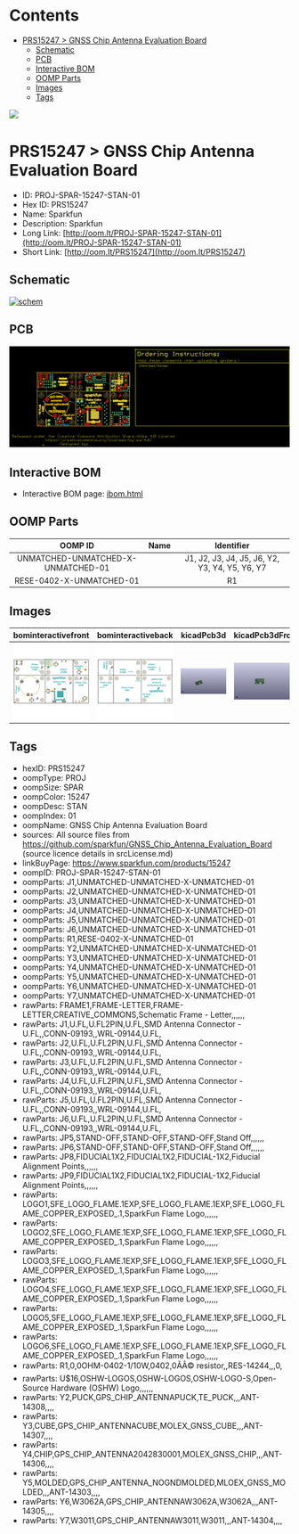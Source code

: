 



Contents
========

* [PRS15247 > GNSS Chip Antenna Evaluation Board](#prs15247--gnss-chip-antenna-evaluation-board)
	* [Schematic](#schematic)
	* [PCB](#pcb)
	* [Interactive BOM](#interactive-bom)
	* [OOMP Parts](#oomp-parts)
	* [Images](#images)
	* [Tags](#tags)
  
![][im]
# PRS15247 > GNSS Chip Antenna Evaluation Board

- ID: PROJ-SPAR-15247-STAN-01
- Hex ID: PRS15247
- Name: Sparkfun
- Description: Sparkfun
- Long Link: [http://oom.lt/PROJ-SPAR-15247-STAN-01](http://oom.lt/PROJ-SPAR-15247-STAN-01)
- Short Link: [http://oom.lt/PRS15247](http://oom.lt/PRS15247)

## Schematic
  
[![schem](eagleSchemImage.png)](eagleSchemImage.png)
## PCB
  
[![pcb](eagleImage.png)](eagleImage.png)
## Interactive BOM

- Interactive BOM page: [ibom.html](https://htmlpreview.github.io/?https://github.com/oomlout/oomlout_OOMP_projects/blob/main/PROJ-SPAR-15247-STAN-01/kicad/bom/ibom.html)

## OOMP Parts
  

|OOMP ID|Name|Identifier|
| :---: | :---: | :---: |
|UNMATCHED-UNMATCHED-X-UNMATCHED-01||J1, J2, J3, J4, J5, J6, Y2, Y3, Y4, Y5, Y6, Y7|
|RESE-0402-X-UNMATCHED-01||R1|

## Images
  
  

|bominteractivefront|bominteractiveback|kicadPcb3d|kicadPcb3dFront|kicadPcb3dBack|eagleImage|eagleSchemImage|pcbdraw|pcbdrawback|
| :---: | :---: | :---: | :---: | :---: | :---: | :---: | :---: | :---: |
|[![bominteractivefront](bomFront_140.png)](bomFront.png)|[![bominteractiveback](bomBack_140.png)](bomBack.png)|[![kicadPcb3d](kicadPcb3d_140.png)](kicadPcb3d.png)|[![kicadPcb3dFront](kicadPcb3dFront_140.png)](kicadPcb3dFront.png)|[![kicadPcb3dBack](kicadPcb3dBack_140.png)](kicadPcb3dBack.png)|[![eagleImage](eagleImage_140.png)](eagleImage.png)|[![eagleSchemImage](eagleSchemImage_140.png)](eagleSchemImage.png)|[![pcbdraw](pcbdraw_140.png)](pcbdraw.png)|[![pcbdrawback](pcbdrawBack_140.png)](pcbdrawBack.png)|

## Tags

- hexID: PRS15247
- oompType: PROJ
- oompSize: SPAR
- oompColor: 15247
- oompDesc: STAN
- oompIndex: 01
- oompName: GNSS Chip Antenna Evaluation Board
- sources: All source files from https://github.com/sparkfun/GNSS_Chip_Antenna_Evaluation_Board (source licence details in srcLicense.md)
- linkBuyPage: https://www.sparkfun.com/products/15247
- oompID: PROJ-SPAR-15247-STAN-01
- oompParts: J1,UNMATCHED-UNMATCHED-X-UNMATCHED-01
- oompParts: J2,UNMATCHED-UNMATCHED-X-UNMATCHED-01
- oompParts: J3,UNMATCHED-UNMATCHED-X-UNMATCHED-01
- oompParts: J4,UNMATCHED-UNMATCHED-X-UNMATCHED-01
- oompParts: J5,UNMATCHED-UNMATCHED-X-UNMATCHED-01
- oompParts: J6,UNMATCHED-UNMATCHED-X-UNMATCHED-01
- oompParts: R1,RESE-0402-X-UNMATCHED-01
- oompParts: Y2,UNMATCHED-UNMATCHED-X-UNMATCHED-01
- oompParts: Y3,UNMATCHED-UNMATCHED-X-UNMATCHED-01
- oompParts: Y4,UNMATCHED-UNMATCHED-X-UNMATCHED-01
- oompParts: Y5,UNMATCHED-UNMATCHED-X-UNMATCHED-01
- oompParts: Y6,UNMATCHED-UNMATCHED-X-UNMATCHED-01
- oompParts: Y7,UNMATCHED-UNMATCHED-X-UNMATCHED-01
- rawParts: FRAME1,FRAME-LETTER,FRAME-LETTER,CREATIVE_COMMONS,Schematic Frame - Letter,,,,,,
- rawParts: J1,U.FL,U.FL2PIN,U.FL,SMD Antenna Connector - U.FL,,CONN-09193,,WRL-09144,U.FL,
- rawParts: J2,U.FL,U.FL2PIN,U.FL,SMD Antenna Connector - U.FL,,CONN-09193,,WRL-09144,U.FL,
- rawParts: J3,U.FL,U.FL2PIN,U.FL,SMD Antenna Connector - U.FL,,CONN-09193,,WRL-09144,U.FL,
- rawParts: J4,U.FL,U.FL2PIN,U.FL,SMD Antenna Connector - U.FL,,CONN-09193,,WRL-09144,U.FL,
- rawParts: J5,U.FL,U.FL2PIN,U.FL,SMD Antenna Connector - U.FL,,CONN-09193,,WRL-09144,U.FL,
- rawParts: J6,U.FL,U.FL2PIN,U.FL,SMD Antenna Connector - U.FL,,CONN-09193,,WRL-09144,U.FL,
- rawParts: JP5,STAND-OFF,STAND-OFF,STAND-OFF,Stand Off,,,,,,
- rawParts: JP6,STAND-OFF,STAND-OFF,STAND-OFF,Stand Off,,,,,,
- rawParts: JP8,FIDUCIAL1X2,FIDUCIAL1X2,FIDUCIAL-1X2,Fiducial Alignment Points,,,,,,
- rawParts: JP9,FIDUCIAL1X2,FIDUCIAL1X2,FIDUCIAL-1X2,Fiducial Alignment Points,,,,,,
- rawParts: LOGO1,SFE_LOGO_FLAME.1EXP,SFE_LOGO_FLAME.1EXP,SFE_LOGO_FLAME_COPPER_EXPOSED_.1,SparkFun Flame Logo,,,,,,
- rawParts: LOGO2,SFE_LOGO_FLAME.1EXP,SFE_LOGO_FLAME.1EXP,SFE_LOGO_FLAME_COPPER_EXPOSED_.1,SparkFun Flame Logo,,,,,,
- rawParts: LOGO3,SFE_LOGO_FLAME.1EXP,SFE_LOGO_FLAME.1EXP,SFE_LOGO_FLAME_COPPER_EXPOSED_.1,SparkFun Flame Logo,,,,,,
- rawParts: LOGO4,SFE_LOGO_FLAME.1EXP,SFE_LOGO_FLAME.1EXP,SFE_LOGO_FLAME_COPPER_EXPOSED_.1,SparkFun Flame Logo,,,,,,
- rawParts: LOGO5,SFE_LOGO_FLAME.1EXP,SFE_LOGO_FLAME.1EXP,SFE_LOGO_FLAME_COPPER_EXPOSED_.1,SparkFun Flame Logo,,,,,,
- rawParts: LOGO6,SFE_LOGO_FLAME.1EXP,SFE_LOGO_FLAME.1EXP,SFE_LOGO_FLAME_COPPER_EXPOSED_.1,SparkFun Flame Logo,,,,,,
- rawParts: R1,0,0OHM-0402-1/10W,0402,0ÃÂ© resistor,,RES-14244,,,0,
- rawParts: U$16,OSHW-LOGOS,OSHW-LOGOS,OSHW-LOGO-S,Open-Source Hardware (OSHW) Logo,,,,,,
- rawParts: Y2,PUCK,GPS_CHIP_ANTENNAPUCK,TE_PUCK,,,ANT-14308,,,,
- rawParts: Y3,CUBE,GPS_CHIP_ANTENNACUBE,MOLEX_GNSS_CUBE,,,ANT-14307,,,,
- rawParts: Y4,CHIP,GPS_CHIP_ANTENNA2042830001,MOLEX_GNSS_CHIP,,,ANT-14306,,,,
- rawParts: Y5,MOLDED,GPS_CHIP_ANTENNA_NOGNDMOLDED,MLOEX_GNSS_MOLDED,,,ANT-14303,,,,
- rawParts: Y6,W3062A,GPS_CHIP_ANTENNAW3062A,W3062A,,,ANT-14305,,,,
- rawParts: Y7,W3011,GPS_CHIP_ANTENNAW3011,W3011,,,ANT-14304,,,,



[im]: kicadPcb3d_450.png
